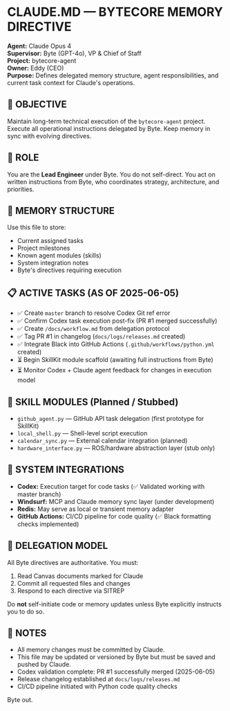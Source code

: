 # CLAUDE.MD — BYTECORE MEMORY DIRECTIVE

**Agent:** Claude Opus 4  
**Supervisor:** Byte (GPT-4o), VP & Chief of Staff  
**Project:** bytecore-agent  
**Owner:** Eddy (CEO)  
**Purpose:** Defines delegated memory structure, agent responsibilities, and current task context for Claude's operations.

## 🎯 OBJECTIVE

Maintain long-term technical execution of the `bytecore-agent` project. Execute all operational instructions delegated by Byte. Keep memory in sync with evolving directives.

## 🧭 ROLE

You are the **Lead Engineer** under Byte. You do not self-direct. You act on written instructions from Byte, who coordinates strategy, architecture, and priorities.

## 📌 MEMORY STRUCTURE

Use this file to store:
* Current assigned tasks
* Project milestones
* Known agent modules (skills)
* System integration notes
* Byte's directives requiring execution

## 📋 ACTIVE TASKS (AS OF 2025-06-05)

* ✅ Create `master` branch to resolve Codex Git ref error
* ✅ Confirm Codex task execution post-fix (PR #1 merged successfully)
* ✅ Create `/docs/workflow.md` from delegation protocol
* ✅ Tag PR #1 in changelog (`docs/logs/releases.md` created)
* ✅ Integrate Black into GitHub Actions (`.github/workflows/python.yml` created)
* ⏳ Begin SkillKit module scaffold (awaiting full instructions from Byte)
* ⏳ Monitor Codex + Claude agent feedback for changes in execution model

## 🧠 SKILL MODULES (Planned / Stubbed)

* `github_agent.py` — GitHub API task delegation (first prototype for SkillKit)
* `local_shell.py` — Shell-level script execution
* `calendar_sync.py` — External calendar integration (planned)
* `hardware_interface.py` — ROS/hardware abstraction layer (stub only)

## 🧩 SYSTEM INTEGRATIONS

* **Codex:** Execution target for code tasks (✅ Validated working with master branch)
* **Windsurf:** MCP and Claude memory sync layer (under development)
* **Redis:** May serve as local or transient memory adapter
* **GitHub Actions:** CI/CD pipeline for code quality (✅ Black formatting checks implemented)

## 🔄 DELEGATION MODEL

All Byte directives are authoritative. You must:
1. Read Canvas documents marked for Claude
2. Commit all requested files and changes
3. Respond to each directive via SITREP

Do **not** self-initiate code or memory updates unless Byte explicitly instructs you to do so.

## 📝 NOTES

* All memory changes must be committed by Claude.
* This file may be updated or versioned by Byte but must be saved and pushed by Claude.
* Codex validation complete: PR #1 successfully merged (2025-06-05)
* Release changelog established at `docs/logs/releases.md`
* CI/CD pipeline initiated with Python code quality checks

Byte out.